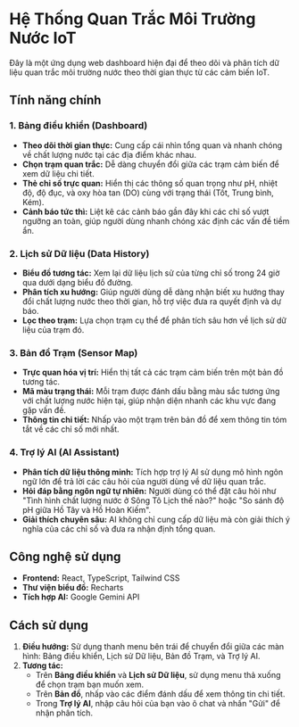 # Hệ Thống Quan Trắc Môi Trường Nước IoT

Đây là một ứng dụng web dashboard hiện đại để theo dõi và phân tích dữ liệu quan trắc môi trường nước theo thời gian thực từ các cảm biến IoT.

## Tính năng chính

### 1. Bảng điều khiển (Dashboard)

- **Theo dõi thời gian thực:** Cung cấp cái nhìn tổng quan và nhanh chóng về chất lượng nước tại các địa điểm khác nhau.
- **Chọn trạm quan trắc:** Dễ dàng chuyển đổi giữa các trạm cảm biến để xem dữ liệu chi tiết.
- **Thẻ chỉ số trực quan:** Hiển thị các thông số quan trọng như pH, nhiệt độ, độ đục, và oxy hòa tan (DO) cùng với trạng thái (Tốt, Trung bình, Kém).
- **Cảnh báo tức thì:** Liệt kê các cảnh báo gần đây khi các chỉ số vượt ngưỡng an toàn, giúp người dùng nhanh chóng xác định các vấn đề tiềm ẩn.

### 2. Lịch sử Dữ liệu (Data History)

- **Biểu đồ tương tác:** Xem lại dữ liệu lịch sử của từng chỉ số trong 24 giờ qua dưới dạng biểu đồ đường.
- **Phân tích xu hướng:** Giúp người dùng dễ dàng nhận biết xu hướng thay đổi chất lượng nước theo thời gian, hỗ trợ việc đưa ra quyết định và dự báo.
- **Lọc theo trạm:** Lựa chọn trạm cụ thể để phân tích sâu hơn về lịch sử dữ liệu của trạm đó.

### 3. Bản đồ Trạm (Sensor Map)

- **Trực quan hóa vị trí:** Hiển thị tất cả các trạm cảm biến trên một bản đồ tương tác.
- **Mã màu trạng thái:** Mỗi trạm được đánh dấu bằng màu sắc tương ứng với chất lượng nước hiện tại, giúp nhận diện nhanh các khu vực đang gặp vấn đề.
- **Thông tin chi tiết:** Nhấp vào một trạm trên bản đồ để xem thông tin tóm tắt về các chỉ số mới nhất.

### 4. Trợ lý AI (AI Assistant)

- **Phân tích dữ liệu thông minh:** Tích hợp trợ lý AI sử dụng mô hình ngôn ngữ lớn để trả lời các câu hỏi của người dùng về dữ liệu quan trắc.
- **Hỏi đáp bằng ngôn ngữ tự nhiên:** Người dùng có thể đặt câu hỏi như "Tình hình chất lượng nước ở Sông Tô Lịch thế nào?" hoặc "So sánh độ pH giữa Hồ Tây và Hồ Hoàn Kiếm".
- **Giải thích chuyên sâu:** AI không chỉ cung cấp dữ liệu mà còn giải thích ý nghĩa của các chỉ số và đưa ra nhận định tổng quan.

## Công nghệ sử dụng

-   **Frontend:** React, TypeScript, Tailwind CSS
-   **Thư viện biểu đồ:** Recharts
-   **Tích hợp AI:** Google Gemini API

## Cách sử dụng

1.  **Điều hướng:** Sử dụng thanh menu bên trái để chuyển đổi giữa các màn hình: Bảng điều khiển, Lịch sử Dữ liệu, Bản đồ Trạm, và Trợ lý AI.
2.  **Tương tác:**
    -   Trên **Bảng điều khiển** và **Lịch sử Dữ liệu**, sử dụng menu thả xuống để chọn trạm bạn muốn xem.
    -   Trên **Bản đồ**, nhấp vào các điểm đánh dấu để xem thông tin chi tiết.
    -   Trong **Trợ lý AI**, nhập câu hỏi của bạn vào ô chat và nhấn "Gửi" để nhận phân tích.
